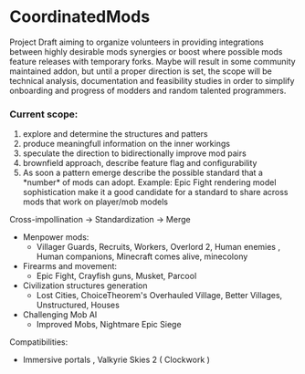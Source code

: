 # CoordinatedMods
Project Draft aiming to organize volunteers in providing integrations between highly desirable mods synergies 
or boost where possible mods feature releases with temporary forks. Maybe will result in some community maintained addon,
but until a proper direction is set, the scope will be technical analysis, documentation and feasibility studies 
in order to simplify onboarding and progress of modders and random talented programmers. 

### Current scope:

1. explore and determine the structures and patters 
2. produce meaningfull information on the inner workings
3. speculate the direction to bidirectionally improve mod pairs
4. brownfield approach, describe feature flag and configurability 
5. As soon a pattern emerge describe the possible standard that a \*number\* of mods can adopt.
Example: Epic Fight rendering model sophistication make it a good candidate for a standard to share across mods that work on player/mob models   

Cross-impollination -> Standardization -> Merge 
- Menpower mods:
  - Villager Guards, Recruits, Workers, Overlord 2, Human enemies , Human companions, Minecraft comes alive, minecolony
- Firearms and movement:
  - Epic Fight, Crayfish guns, Musket, Parcool 
- Civilization structures generation
  - Lost Cities, ChoiceTheorem's Overhauled Village, Better Villages, Unstructured, Houses 
- Challenging Mob AI
  - Improved Mobs, Nightmare Epic Siege


Compatibilities:
- Immersive portals , Valkyrie Skies 2 ( Clockwork )

